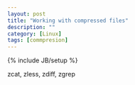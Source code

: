 ```yaml
---
layout: post
title: "Working with compressed files"
description: ""
category: [Linux]
tags: [commpresion]
---
```

{% include JB/setup %}

zcat, zless, zdiff, zgrep


